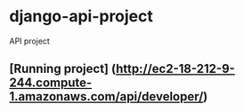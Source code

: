 # django-api-project
API project

## [Running project]  (http://ec2-18-212-9-244.compute-1.amazonaws.com/api/developer/)
